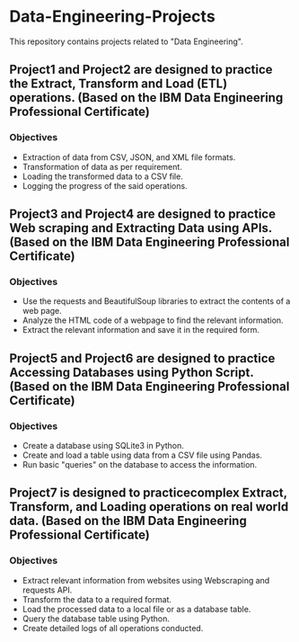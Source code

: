 # Data-Engineering-Projects
This repository contains projects related to "Data Engineering".

## Project1 and Project2 are designed to practice the Extract, Transform and Load (ETL) operations. (Based on the IBM Data Engineering Professional Certificate)

### Objectives
* Extraction of data from CSV, JSON, and XML file formats.
* Transformation of data as per requirement.
* Loading the transformed data to a CSV file.
* Logging the progress of the said operations.

## Project3 and Project4 are designed to practice Web scraping and Extracting Data using APIs. (Based on the IBM Data Engineering Professional Certificate)

### Objectives
* Use the requests and BeautifulSoup libraries to extract the contents of a web page.
* Analyze the HTML code of a webpage to find the relevant information.
* Extract the relevant information and save it in the required form.

## Project5 and Project6 are designed to practice Accessing Databases using Python Script. (Based on the IBM Data Engineering Professional Certificate)

### Objectives
* Create a database using SQLite3 in Python.
* Create and load a table using data from a CSV file using Pandas.
* Run basic "queries" on the database to access the information.

## Project7 is designed to practicecomplex Extract, Transform, and Loading operations on real world data. (Based on the IBM Data Engineering Professional Certificate)

### Objectives
* Extract relevant information from websites using Webscraping and requests API.
* Transform the data to a required format.
* Load the processed data to a local file or as a database table.
* Query the database table using Python.
* Create detailed logs of all operations conducted.
